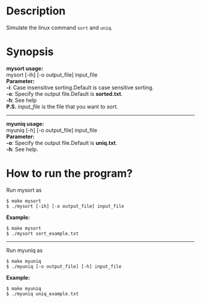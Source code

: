 # Description
Simulate the linux command `sort` and `uniq`.      
# Synopsis       
**mysort usage:**      
mysort \[-ih\] [-o output\_file] input\_file          
**Parameter:**         
**-i**: Case insensitive sorting.Default is case sensitive sorting.     
**-o**: Specify the output file.Default is **sorted.txt**.      
**-h**: See help      
**P.S.** *input\_file* is the file that you want to sort.         

------
**myuniq usage:**        
myuniq \[-h\] \[-o output\_file\] input\_file        
**Parameter:**         
**-o**: Specify the output file.Default is **uniq.txt**.        
**-h**: See help.      
# How to run the program?
Run mysort as        
```
$ make mysort      
$ ./mysort [-ih] [-o output_file] input_file     
```          
**Example:**         
```
$ make mysort      
$ ./mysort sort_example.txt       
```      

-----------
Run myuniq as       
```
$ make myuniq      
$ ./myuniq [-o output_file] [-h] input_file       
```
**Example:**          
```
$ make myuniq         
$ ./myuniq uniq_example.txt        
```
